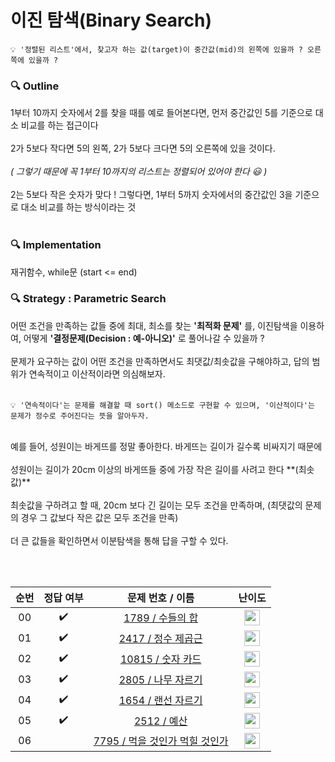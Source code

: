 
이진 탐색(Binary Search)
===

``` 
💡 '정렬된 리스트'에서, 찾고자 하는 값(target)이 중간값(mid)의 왼쪽에 있을까 ? 오른쪽에 있을까 ?
```


### 🔍 Outline
1부터 10까지 숫자에서 2를 찾을 때를 예로 들어본다면,  먼저 중간값인 5를 기준으로 대소 비교를 하는 접근이다<br><br>
2가 5보다 작다면 5의 왼쪽, 2가 5보다 크다면 5의 오른쪽에 있을 것이다. <br><br>
_( 그렇기 때문에 꼭 1부터 10까지의 리스트는 정렬되어 있어야 한다 😃 )_<br><br>
2는 5보다 작은 숫자가 맞다 ! 그렇다면, 1부터 5까지 숫자에서의 중간값인 3을 기준으로 대소 비교를 하는 방식이라는 것 <br><br>





### 🔍 Implementation
재귀함수, while문 (start <= end)


### 🔍 Strategy : Parametric Search


어떤 조건을 만족하는 값들 중에 최대, 최소를 찾는 **'최적화 문제'** 를, 이진탐색을 이용하여,
어떻게 **'결정문제(Decision : 예-아니오)'** 로 풀어나갈 수 있을까 ? <br><br>
문제가 요구하는 값이 어떤 조건을 만족하면서도 최댓값/최솟값을 구해야하고, 답의 범위가 연속적이고 이산적이라면 의심해보자. <br><br>

```
💡 '연속적이다'는 문제를 해결할 때 sort() 메소드로 구현할 수 있으며, '이산적이다'는 문제가 정수로 주어진다는 뜻을 알아두자. 
```
<br>
예를 들어, 성원이는 바게뜨를 정말 좋아한다. 바게뜨는 길이가 길수록 비싸지기 때문에 <br><br>
성원이는 길이가 20cm 이상의 바게뜨들 중에 가장 작은 길이를 사려고 한다 **(최솟값)** <br><br>
최솟값을 구하려고 할 때, 20cm 보다 긴 길이는 모두 조건을 만족하며, (최댓값의 문제의 경우 그 값보다 작은 값은 모두 조건을 만족) <br><br>
더 큰 값들을 확인하면서 이분탐색을 통해 답을 구할 수 있다.




<br><br>


|          순번          |        정답 여부         |        문제 번호 / 이름         |         난이도          |
| :-----: | :-----: | :-----: | :-----: |
| 00 |  :heavy_check_mark:  | <a href="https://www.acmicpc.net/problem/1789" target="_blank">1789 / 수들의 합</a> | <img height="25px" width="25px" src="https://static.solved.ac/tier_small/6.svg"/> |
| 01 |  :heavy_check_mark:  | <a href="https://www.acmicpc.net/problem/2417" target="_blank">2417 / 정수 제곱근</a> | <img height="25px" width="25px" src="https://static.solved.ac/tier_small/7.svg"/> |
| 02 |  :heavy_check_mark:  | <a href="https://www.acmicpc.net/problem/10815" target="_blank">10815 / 숫자 카드</a> | <img height="25px" width="25px" src="https://static.solved.ac/tier_small/7.svg"/> | 
| 03 |  :heavy_check_mark:  | <a href="https://www.acmicpc.net/problem/2805" target="_blank">2805 / 나무 자르기</a> | <img height="25px" width="25px" src="https://static.solved.ac/tier_small/8.svg"/> |
| 04 |  :heavy_check_mark:  | <a href="https://www.acmicpc.net/problem/1654" target="_blank">1654 / 랜선 자르기</a> | <img height="25px" width="25px" src="https://static.solved.ac/tier_small/8.svg"/> | 
| 05 |  :heavy_check_mark:  | <a href="https://www.acmicpc.net/problem/2512" target="_blank">2512 / 예산</a> | <img height="25px" width="25px" src="https://static.solved.ac/tier_small/8.svg"/> |
| 06 |    | <a href="https://www.acmicpc.net/problem/7795" target="_blank">7795 / 먹을 것인가 먹힐 것인가</a> | <img height="25px" width="25px" src="https://static.solved.ac/tier_small/8.svg"/> |





<!--



Category 1: Basic / Simple model
Category 2: Model from learning dataset
Category 3: Convolutional Neural Network with real-world image dataset
Category 4: NLP Text Classification with real-world text dataset
Category 5: Sequence Model with real-world numeric dataset

coursera : https://www.coursera.org/professional-certificates/tensorflow-in-practice?action=enroll

https://www.coursera.org/specializations/deep-learning?

1. Tensorflow Basics
Core Skills

Building, compiling, training, evaluating models for binary and muilti- classification
Identifying and mitigating overfitting
Plotting loss and accuracy
Matching input and output shapes
Using early stopping callbacks
Using datasets from tensorflow datasets


https://iyousys.tistory.com/44 텐서플로우 자격증
https://blog.naver.com/hobbang143/221477487359 머신러닝
https://rekt77.tistory.com/102 텐서란 무엇인가
https://iyousys.tistory.com/29 텐서플로우 첫 모델(화씨, 섭씨)
1. 텐서란 무엇인가
수학적인 개념, 데이터의 배열 배열의 차원이 높아질수록, Rank가 높아짐,
바보(1,0,0,0)
정성원을 (0,1,0,0)
안균승을 (0,0,1,0)
이재열을 (0,0,0,1)

정성원 바보 안균승 바보 이재열 바보
[[[0,1,0,0],[1,0,0,0]],[[0,0,1,0],[1,0,0,0]],[[0,0,0,1],[1,0,0,0]]]

문장은 3개
각 문장은 2개의 단어로 구성
단어는 4개

(3,2,4) 3차원 텐서


https://katie0809.github.io/2020/06/16/tf-study2/


① 생략(선형 문제라 다 똑같음, 수치만 다름)
② mnist https://tensorflowkorea.gitbooks.io/tensorflow-kr/content/g3doc/tutorials/mnist/beginners/
③ CNN
④ sarcasm https://katie0809.github.io/2020/06/22/tf-study4/
⑤ Time Series(강의 문제X)




x.ndim

추가적으로
 
1) 나는 텐서플로우에 익숙하다 → 코세라 강의 추천
2) 나는 텐서플로우를 잘 모르거나 기출 문제로 공부하고 싶다 → 인프런/런어데이 강의 추천

접근 : 인공지능을 이해하고, 텐서플로우로 구현, 과적합을 해결함으로서 좋은 모델을 만들기
    
    -->
